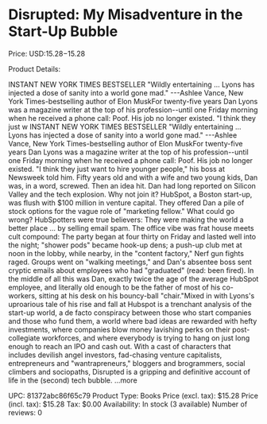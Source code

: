 # Disrupted: My Misadventure in the Start-Up Bubble

Price: USD:$15.28-$15.28

Product Details:

INSTANT NEW YORK TIMES BESTSELLER "Wildly entertaining ... Lyons has injected a dose of sanity into a world gone mad." ---Ashlee Vance, New York Times-bestselling author of Elon MuskFor twenty-five years Dan Lyons was a magazine writer at the top of his profession--until one Friday morning when he received a phone call: Poof. His job no longer existed. "I think they just w INSTANT NEW YORK TIMES BESTSELLER "Wildly entertaining ... Lyons has injected a dose of sanity into a world gone mad." ---Ashlee Vance, New York Times-bestselling author of Elon MuskFor twenty-five years Dan Lyons was a magazine writer at the top of his profession--until one Friday morning when he received a phone call: Poof. His job no longer existed. "I think they just want to hire younger people," his boss at Newsweek told him. Fifty years old and with a wife and two young kids, Dan was, in a word, screwed. Then an idea hit. Dan had long reported on Silicon Valley and the tech explosion. Why not join it? HubSpot, a Boston start-up, was flush with $100 million in venture capital. They offered Dan a pile of stock options for the vague role of "marketing fellow." What could go wrong? HubSpotters were true believers: They were making the world a better place ... by selling email spam. The office vibe was frat house meets cult compound: The party began at four thirty on Friday and lasted well into the night; "shower pods" became hook-up dens; a push-up club met at noon in the lobby, while nearby, in the "content factory," Nerf gun fights raged. Groups went on "walking meetings," and Dan's absentee boss sent cryptic emails about employees who had "graduated" (read: been fired). In the middle of all this was Dan, exactly twice the age of the average HubSpot employee, and literally old enough to be the father of most of his co-workers, sitting at his desk on his bouncy-ball "chair."Mixed in with Lyons's uproarious tale of his rise and fall at Hubspot is a trenchant analysis of the start-up world, a de facto conspiracy between those who start companies and those who fund them, a world where bad ideas are rewarded with hefty investments, where companies blow money lavishing perks on their post-collegiate workforces, and where everybody is trying to hang on just long enough to reach an IPO and cash out. With a cast of characters that includes devilish angel investors, fad-chasing venture capitalists, entrepreneurs and "wantrapreneurs," bloggers and brogrammers, social climbers and sociopaths, Disrupted is a gripping and definitive account of life in the (second) tech bubble. ...more

UPC: 81372abc86f65c79
Product Type: Books
Price (excl. tax): $15.28
Price (incl. tax): $15.28
Tax: $0.00
Availability: In stock (3 available)
Number of reviews: 0